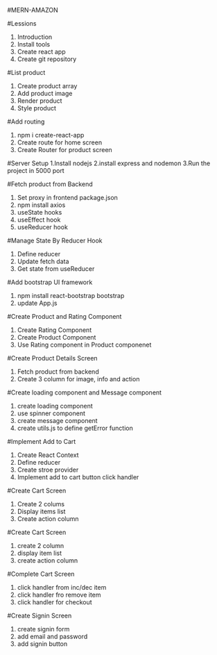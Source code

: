 #MERN-AMAZON
 
 #Lessions

 1. Introduction
 2. Install tools
 3. Create react app
 4. Create git repository

 #List product 

 1. Create product array
 2. Add product image
 3. Render product
 4. Style product
 
 #Add routing
 1. npm i create-react-app
 2. Create route for home screen
 3. Create Router for product screen

 #Server Setup
 1.Install nodejs
 2.install express  and nodemon
 3.Run the project in 5000 port

 #Fetch product from Backend
  
 1. Set proxy in frontend package.json 
 2. npm install axios
 3. useState hooks
 4. useEffect hook
 5. useReducer hook

 #Manage State By Reducer Hook
 
 1. Define reducer
 2. Update fetch data
 3. Get state from useReducer

 #Add bootstrap UI framework

 1. npm install react-bootstrap bootstrap
 2. update App.js

 #Create Product and Rating  Component
 1. Create Rating Component
 2. Create Product  Component
 3. Use Rating component in Product componenet

 #Create Product Details Screen
 1. Fetch product from backend
 2. Create 3 column for image, info and action
 

 #Create loading component and Message component
 1. create loading component
 2. use spinner component
 3. create message component
 4. create utils.js to define getError function

#Implement Add to Cart
1. Create React Context
2. Define reducer
3. Create stroe provider
4. Implement add to cart button click handler


#Create Cart Screen
1. Create 2 colums
2. Display items list
3. Create action column

#Create Cart Screen
1. create 2 column
2. display item list
3. create action column

#Complete Cart Screen
1. click handler from inc/dec item
2. click handler fro  remove item
3. click handler for checkout

#Create Signin Screen
1. create signin form
2. add email and password
4. add signin button



 
